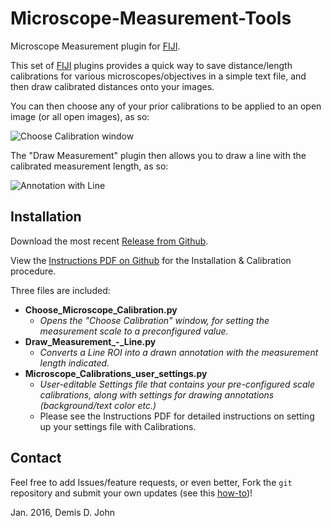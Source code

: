 # Microscope-Measurement-Tools
Microscope Measurement plugin for [FIJI](http://fiji.sc).

This set of [FIJI](http://fiji.sc) plugins provides a quick way to save distance/length calibrations for various microscopes/objectives in a simple text file, and then draw calibrated distances onto your images.

You can then choose any of your prior calibrations to be applied to an open image (or all open images), as so: 

![Choose Calibration window][MMT-Choose-Cal-Pic]


The "Draw Measurement" plugin then allows you to draw a line with the calibrated measurement length, as so: 

![Annotation with Line][MMT-Annot-Line-Pic]


## Installation
Download the most recent [Release from Github](https://github.com/demisjohn/Microscope-Measurement-Tools/releases).

View the [Instructions PDF on Github](https://github.com/demisjohn/Microscope-Measurement-Tools/blob/master/Microscope%20Meas.%20-%20Calibration%20instructions.pdf) for the Installation & Calibration procedure.

Three files are included:

+ **Choose_Microscope_Calibration.py**
  + *Opens the "Choose Calibration" window, for setting the measurement scale to a preconfigured value.*
+ **Draw_Measurement_-_Line.py**
  + *Converts a Line ROI into a drawn annotation with the measurement length indicated.*
+ **Microscope_Calibrations_user_settings.py**
  + *User-editable Settings file that contains your pre-configured scale calibrations, along with settings for drawing annotations (background/text color etc.)*
  + Please see the Instructions PDF for detailed instructions on setting up your settings file with Calibrations.


[MMT-Choose-Cal-Pic]: http://fiji.sc/_images/c/cd/Microscope_Meas_Tools_-_Choose_Calibration_01.png
[MMT-Annot-Line-Pic]: http://fiji.sc/_images/f/f4/Microscope_Meas_Tools_-_Draw_Meas_Line.png

## Contact

Feel free to add Issues/feature requests, or even better, Fork the `git` repository and submit your own updates (see this [how-to](http://kbroman.org/github_tutorial/pages/fork.html))!

Jan. 2016, Demis D. John
